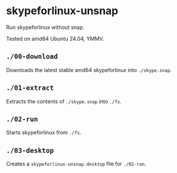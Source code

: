 # skypeforlinux-unsnap

Run skypeforlinux without snap.

Tested on amd64 Ubuntu 24.04, YMMV.

## `./00-download`

Downloads the latest stable amd64 skypeforlinux into `./skype.snap`.

## `./01-extract`

Extracts the contents of `./skype.snap` into `./fs`.

## `./02-run`

Starts skypeforlinux from `./fs`.

## `./03-desktop`

Creates a `skypeforlinux-unsnap.desktop` file for `./02-run`.

